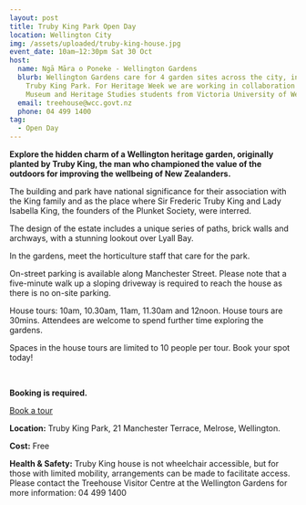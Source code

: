 ```yaml
---
layout: post
title: Truby King Park Open Day
location: Wellington City
img: /assets/uploaded/truby-king-house.jpg
event_date: 10am–12:30pm Sat 30 Oct
host:
  name: Ngā Māra o Poneke - Wellington Gardens
  blurb: Wellington Gardens care for 4 garden sites across the city, including
    Truby King Park. For Heritage Week we are working in collaboration with
    Museum and Heritage Studies students from Victoria University of Wellington.
  email: treehouse@wcc.govt.nz
  phone: 04 499 1400
tag:
  - Open Day
---
```

**Explore the hidden charm of a Wellington heritage garden, originally planted by Truby King, the man who championed the value of the outdoors for improving the wellbeing of New Zealanders.** 

The building and park have national significance for their association with the King family and as the place where Sir Frederic Truby King and Lady Isabella King, the founders of the Plunket Society, were interred. 

The design of the estate includes a unique series of paths, brick walls and archways, with a stunning lookout over Lyall Bay.

In the gardens, meet the horticulture staff that care for the park. 

On-street parking is available along Manchester Street. Please note that a five-minute walk up a sloping driveway is required to reach the house as there is no on-site parking.

House tours: 10am, 10.30am, 11am, 11.30am and 12noon. House tours are 30mins. Attendees are welcome to spend further time exploring the gardens. 

Spaces in the house tours are limited to 10 people per tour. Book your spot today!

<br>

**Booking is required.** 

<a href="https://wellingtongardens.nz/events" class="button">Book a tour</a>

**Location:** Truby King Park, 21 Manchester Terrace, Melrose, Wellington.

**Cost:** Free

**Health & Safety:** Truby King house is not wheelchair accessible, but for those with limited mobility, arrangements can be made to facilitate access. Please contact the Treehouse Visitor Centre at the Wellington Gardens for more information: 04 499 1400